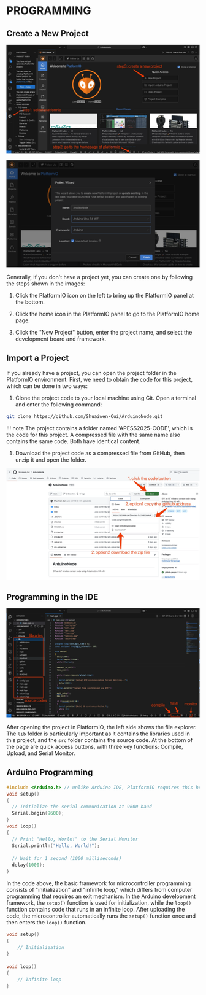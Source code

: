 # PROGRAMMING

## Create a New Project

![](steps.jpg)

![](wizard.jpg)

Generally, if you don't have a project yet, you can create one by following the steps shown in the images:

1. Click the PlatformIO icon on the left to bring up the PlatformIO panel at the bottom.

2. Click the home icon in the PlatformIO panel to go to the PlatformIO home page.

3. Click the "New Project" button, enter the project name, and select the development board and framework.

## Import a Project

If you already have a project, you can open the project folder in the PlatformIO environment. First, we need to obtain the code for this project, which can be done in two ways:

1. Clone the project code to your local machine using Git. Open a terminal and enter the following command:

```bash
git clone https://github.com/Shuaiwen-Cui/ArduinoNode.git
```
!!! note
    The project contains a folder named 'APESS2025-CODE', which is the code for this project. A compressed file with the same name also contains the same code. Both have identical content.  

1. Download the project code as a compressed file from GitHub, then unzip it and open the folder.

![](github.jpg)

## Programming in the IDE

![](icons.jpg)

After opening the project in PlatformIO, the left side shows the file explorer. The `lib` folder is particularly important as it contains the libraries used in this project, and the `src` folder contains the source code. At the bottom of the page are quick access buttons, with three key functions: Compile, Upload, and Serial Monitor.

## Arduino Programming

```cpp
#include <Arduino.h> // unlike Arduino IDE, PlatformIO requires this header file
void setup() 
{
  // Initialize the serial communication at 9600 baud
  Serial.begin(9600);
}
void loop() 
{
  // Print "Hello, World!" to the Serial Monitor
  Serial.println("Hello, World!");
  
  // Wait for 1 second (1000 milliseconds)
  delay(1000);
}
```
In the code above, the basic framework for microcontroller programming consists of "initialization" and "infinite loop," which differs from computer programming that requires an exit mechanism. In the Arduino development framework, the `setup()` function is used for initialization, while the `loop()` function contains code that runs in an infinite loop. After uploading the code, the microcontroller automatically runs the `setup()` function once and then enters the `loop()` function.

```cpp
void setup() 
{
    // Initialization
}

void loop() 
{
    // Infinite loop
}
```